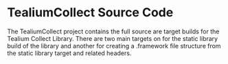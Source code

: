 # TealiumCollect Source Code

The TealiumCollect project contains the full source are target builds for the Tealium Collect Library.  There are two main targets on for the static library build of the library and another for creating a .framework file structure from the static library target and related headers.
